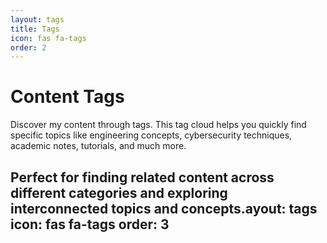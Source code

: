 ```yaml
---
layout: tags
title: Tags
icon: fas fa-tags
order: 2
---
```


# Content Tags

Discover my content through tags. This tag cloud helps you quickly find specific topics like engineering concepts, cybersecurity techniques, academic notes, tutorials, and much more.

Perfect for finding related content across different categories and exploring interconnected topics and concepts.ayout: tags
icon: fas fa-tags
order: 3
---
